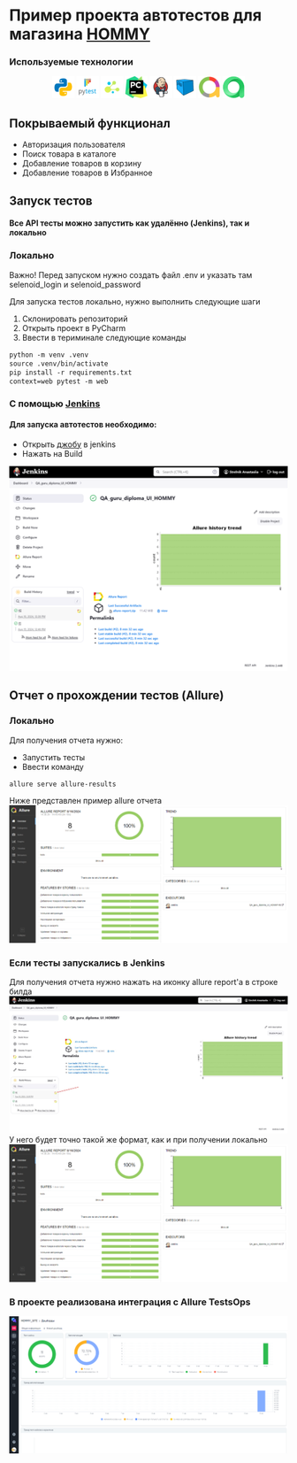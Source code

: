# Пример проекта автотестов для магазина [HOMMY](https://myhommy.ru/)
###  Используемые технологии
<p align="center">
  <code><img src="tests/images/logo/python.svg" width="40" height="40"  alt="A-d-am" title="Python"></code>
  <code><img src="tests/images/logo/pytest.png" width="40" height="40"  alt="A-d-am" title="PyTest"></code>
  <code><img src="tests/images/logo/selene.png" width="40" height="40"  alt="A-d-am" title="Selene"></code>
  <code><img src="tests/images/logo/pycharm.png" width="40" height="40"  alt="A-d-am" title="PyCharm"></code>
  <code><img src="tests/images/logo/Jenkins.svg" width="40" height="40"  alt="A-d-am" title="Jenkins"></code>
  <code><img src="tests/images/logo/Selenoid.svg" width="40" height="40"  alt="A-d-am" title="Selenoid"></code>
  <code><img src="tests/images/logo/Allure_new.png" width="40" height="40"  alt="A-d-am" title="Allure Report"></code>
  <code><img src="tests/images/logo/allure_testops.png" width="40" height="40"  alt="A-d-am" title="Allure TestOps"></code>
</p>

## Покрываемый функционал
- Авторизация пользователя 
- Поиск товара в каталоге
- Добавление товаров в корзину
- Добавление товаров в Избранное

## Запуск тестов
#### Все API тесты можно запустить как удалённо (Jenkins), так и локально

### Локально
Важно! Перед запуском нужно создать файл .env и указать там selenoid_login 
и selenoid_password

Для запуска тестов локально, нужно выполнить следующие шаги
1. Склонировать репозиторий
2. Открыть проект в PyCharm
3. Ввести в териминале следующие команды
``` 
python -m venv .venv
source .venv/bin/activate
pip install -r requirements.txt
context=web pytest -m web  
```

### С помощью [Jenkins](https://jenkins.autotests.cloud/job/QA_guru_diploma_UI_HOMMY/)
#### Для запуска автотестов необходимо:
 - Открыть [джобу](https://jenkins.autotests.cloud/job/QA_guru_diploma_UI_HOMMY/) в jenkins
 - Нажать на Build
<img src="tests/images/screenshots/Jenkins_build.png">

## Отчет о прохождении тестов (Allure)

### Локально
Для получения отчета нужно:
 - Запустить тесты
 - Ввести команду 
```
allure serve allure-results
```
Ниже представлен пример allure отчета 
<img src="tests/images/screenshots/allure_report_example_api.png">

### Если тесты запускались в Jenkins

Для получения отчета нужно нажать на иконку allure report'a в строке билда 
<img src="tests/images/screenshots/jenkins_allure_report.jpg">
У него будет точно такой же формат, как и при получении локально
<img src="tests/images/screenshots/allure_report_example_api.png">

### В проекте реализована интеграция с Allure TestsOps
<img src="tests/images/screenshots/allure_test_ops.png">
